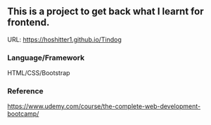 ## This is a project to get back what I learnt for frontend.
URL: https://hoshitter1.github.io/Tindog

### Language/Framework
HTML/CSS/Bootstrap

### Reference
https://www.udemy.com/course/the-complete-web-development-bootcamp/

